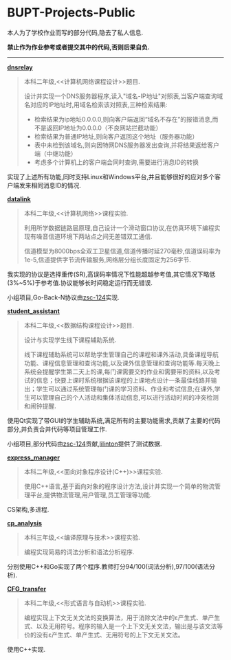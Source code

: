 # BUPT-Projects-Public

本人为了学校作业而写的部分代码,隐去了私人信息.

**禁止作为作业参考或者提交其中的代码,否则后果自负.**

---

**[ dnsrelay ](/dnsrelay/)**

> 本科二年级,<<计算机网络课程设计>>题目. 
> 
> 设计并实现一个DNS服务器程序,读入"域名-IP地址"对照表,当客户端查询域名对应的IP地址时,用域名检索该对照表,三种检索结果: 
> 
> - 检索结果为ip地址0.0.0.0,则向客户端返回“域名不存在”的报错消息,而不是返回IP地址为0.0.0.0（不良网站拦截功能）
> - 检索结果为普通IP地址,则向客户返回这个地址（服务器功能）
> - 表中未检到该域名,则向因特网DNS服务器发出查询,并将结果返给客户端（中继功能）
> - 考虑多个计算机上的客户端会同时查询,需要进行消息ID的转换

实现了上述所有功能,同时支持Linux和Windows平台,并且能够很好的应对多个客户端发来相同消息ID的情况.


**[ datalink ](/datalink/)**

> 本科二年级,<<计算机网络>>课程实验. 
> 
> 利用所学数据链路层原理,自己设计一个滑动窗口协议,在仿真环境下编程实现有噪音信道环境下两站点之间无差错双工通信.
> 
> 信道模型为8000bps全双工卫星信道,信道传播时延270毫秒,信道误码率为1e-5,信道提供字节流传输服务,网络层分组长度固定为256字节.

我实现的协议是选择重传(SR),高误码率情况下性能超越参考值,其它情况下略低(3%~5%)于参考值.协议能够长时间稳定运行而无错误.

小组项目,Go-Back-N协议由[zsc-124](https://github.com/zsc-124)实现.

**[ student_assistant ](/student_assistant/)**

> 本科二年级,<<数据结构课程设计>>题目. 
> 
> 设计与实现学生线下课程辅助系统.
> 
> 线下课程辅助系统可以帮助学生管理自己的课程和课外活动,具备课程导航功能、课程信息管理和查询功能,以及课外信息管理和查询功能等.每天晚上系统会提醒学生第二天上的课,每门课需要交的作业和需要带的资料,以及考试的信息；快要上课时系统根据该课程的上课地点设计一条最佳线路并输出；学生可以通过系统管理每门课的学习资料、作业和考试信息;在课外,学生可以管理自己的个人活动和集体活动信息,可以进行活动时间的冲突检测和闹钟提醒.

使用Qt实现了带GUI的学生辅助系统,满足所有的主要功能需求,贡献了主要的代码部分,并负责合并代码等项目管理工作.

小组项目,部分代码由[zsc-124](https://github.com/zsc-124)贡献,[lilinton](https://github.com/lilinton)提供了测试数据.

**[ express_manager ](/express_manager/)**

> 本科二年级,<<面向对象程序设计(C++)>>课程实验.
> 
> 使用C++语言,基于面向对象的程序设计方法,设计并实现一个简单的物流管理平台,提供物流管理,用户管理,员工管理等功能.

CS架构,多进程.

**[ cp_analysis ](/cp_analysis/)**

> 本科三年级,<<编译原理与技术>>课程实验.
> 
> 编程实现简易的词法分析和语法分析程序.

分别使用C++和Go实现了两个程序.教师打分94/100(词法分析),97/100(语法分析).

**[ CFG_transfer ](/CFG_transfer/)**

> 本科二年级,<<形式语言与自动机>>课程实验.
> 
> 编程实现上下文无关文法的变换算法，用于消除文法中的ε产生式、单产生式、以及无用符号。程序的输入是一个上下文无关文法，输出是与该文法等价的没有ε产生式、单产生式、无用符号的上下文无关文法。

使用C++实现.
